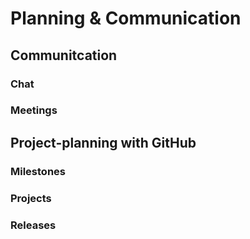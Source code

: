 <!--
SPDX-FileCopyrightText: 2025 Jonas Huber <https://github.com/jh-RLI> © Reiner Lemoine Institut

SPDX-License-Identifier: CC0-1.0
-->

# Planning & Communication

## Communitcation

### Chat

### Meetings

## Project-planning with GitHub

### Milestones

### Projects

### Releases
